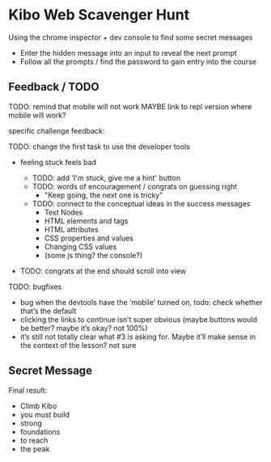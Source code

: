 # Kibo Web Scavenger Hunt

Using the chrome inspector + dev console to find some secret messages

- Enter the hidden message into an input to reveal the next prompt
- Follow all the prompts / find the password to gain entry into the course

## Feedback / TODO

TODO: remind that mobile will not work
MAYBE link to repl version where mobile will work?

specific challenge feedback:

TODO: change the first task to use the developer tools

- feeling stuck feels bad
    - TODO: add 'I'm stuck, give me a hint' button
    - TODO: words of encouragement / congrats on guessing right
        - "Keep going, the next one is tricky"
    - TODO: connect to the conceptual ideas in the success messages
        - Text Nodes
        - HTML elements and tags
        - HTML attributes
        - CSS properties and values
        - Changing CSS values
        - (some js thing? the console?)

- TODO: congrats at the end should scroll into view

TODO: bugfixes
- bug when the devtools have the ‘mobile’ turned on, todo: check whether that’s the default
- clicking the links to continue isn’t super obvious (maybe buttons would be better? maybe it’s okay? not 100%)
- it’s still not totally clear what #3 is asking for. Maybe it’ll make sense in the context of the lesson? not sure

## Secret Message

Final result:
- Climb Kibo
- you must build
- strong
- foundations
- to reach
- the peak
